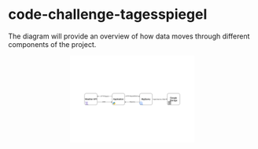 # code-challenge-tagesspiegel

The diagram will provide an overview of how data moves through different components of the project.

<p align="center">
<img src="Pipeline Diagram.drawio.png" alt="Pipeline Diagram" width="50%">
</p>
